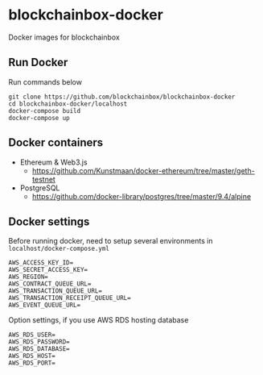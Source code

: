 # blockchainbox-docker
Docker images for blockchainbox

## Run Docker

Run commands below

```
git clone https://github.com/blockchainbox/blockchainbox-docker
cd blockchainbox-docker/localhost
docker-compose build
docker-compose up
```

## Docker containers

- Ethereum & Web3.js
    - https://github.com/Kunstmaan/docker-ethereum/tree/master/geth-testnet
- PostgreSQL
    - https://github.com/docker-library/postgres/tree/master/9.4/alpine

## Docker settings

Before running docker, need to setup several environments in `localhost/docker-compose.yml`
```
AWS_ACCESS_KEY_ID=
AWS_SECRET_ACCESS_KEY=
AWS_REGION=
AWS_CONTRACT_QUEUE_URL=
AWS_TRANSACTION_QUEUE_URL=
AWS_TRANSACTION_RECEIPT_QUEUE_URL=
AWS_EVENT_QUEUE_URL=
```

Option settings, if you use AWS RDS hosting database
```
AWS_RDS_USER=
AWS_RDS_PASSWORD=
AWS_RDS_DATABASE=
AWS_RDS_HOST=
AWS_RDS_PORT=
```